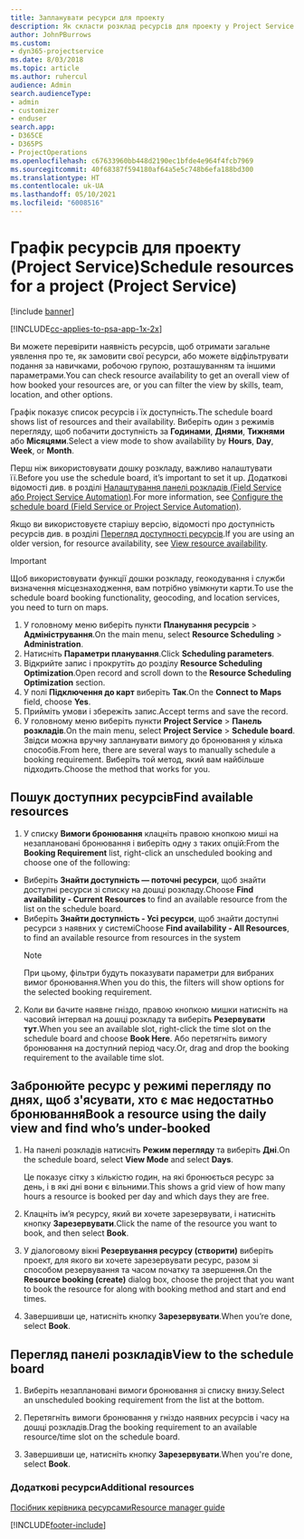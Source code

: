 ```yaml
---
title: Запланувати ресурси для проекту
description: Як скласти розклад ресурсів для проекту у Project Service
author: JohnPBurrows
ms.custom:
- dyn365-projectservice
ms.date: 8/03/2018
ms.topic: article
ms.author: ruhercul
audience: Admin
search.audienceType:
- admin
- customizer
- enduser
search.app:
- D365CE
- D365PS
- ProjectOperations
ms.openlocfilehash: c67633960bb448d2190ec1bfde4e964f4fcb7969
ms.sourcegitcommit: 40f68387f594180af64a5e5c748b6efa188bd300
ms.translationtype: HT
ms.contentlocale: uk-UA
ms.lasthandoff: 05/10/2021
ms.locfileid: "6008516"
---
```

# <a name="schedule-resources-for-a-project-project-service"></a><span data-ttu-id="9fafb-103">Графік ресурсів для проекту (Project Service)</span><span class="sxs-lookup"><span data-stu-id="9fafb-103">Schedule resources for a project (Project Service)</span></span>

[!include [banner](../includes/psa-now-project-operations.md)]

[!INCLUDE[cc-applies-to-psa-app-1x-2x](../includes/cc-applies-to-psa-app-1x-2x.md)]

<span data-ttu-id="9fafb-104">Ви можете перевірити наявність ресурсів, щоб отримати загальне уявлення про те, як замовити свої ресурси, або можете відфільтрувати подання за навичками, робочою групою, розташуванням та іншими параметрами.</span><span class="sxs-lookup"><span data-stu-id="9fafb-104">You can check resource availability to get an overall view of how booked your resources are, or you can filter the view by skills, team, location, and other options.</span></span>  
  
<span data-ttu-id="9fafb-105">Графік показує список ресурсів і їх доступність.</span><span class="sxs-lookup"><span data-stu-id="9fafb-105">The schedule board shows list of resources and their availability.</span></span> <span data-ttu-id="9fafb-106">Виберіть один з режимів перегляду, щоб побачити доступність за **Годинами**, **Днями**, **Тижнями** або **Місяцями**.</span><span class="sxs-lookup"><span data-stu-id="9fafb-106">Select a view mode to show availability by **Hours**, **Day**, **Week**, or **Month**.</span></span>  
  
<span data-ttu-id="9fafb-107">Перш ніж використовувати дошку розкладу, важливо налаштувати її.</span><span class="sxs-lookup"><span data-stu-id="9fafb-107">Before you use the schedule board, it’s important to set it up.</span></span> <span data-ttu-id="9fafb-108">Додаткові відомості див. в розділі [Налаштування панелі розкладів (Field Service або Project Service Automation)](/dynamics365/field-service/configure-schedule-board).</span><span class="sxs-lookup"><span data-stu-id="9fafb-108">For more information, see [Configure the schedule board (Field Service or Project Service Automation)](/dynamics365/field-service/configure-schedule-board).</span></span>
  
<span data-ttu-id="9fafb-109">Якщо ви використовуєте старішу версію, відомості про доступність ресурсів див. в розділі [Перегляд доступності ресурсів](../psa/view-resource-availability.md).</span><span class="sxs-lookup"><span data-stu-id="9fafb-109">If you are using an older version, for resource availability, see [View resource availability](../psa/view-resource-availability.md).</span></span>  

> [!IMPORTANT]
>  <span data-ttu-id="9fafb-110">Щоб використовувати функції дошки розкладу, геокодування і служби визначення місцезнаходження, вам потрібно увімкнути карти.</span><span class="sxs-lookup"><span data-stu-id="9fafb-110">To use the schedule board booking functionality, geocoding, and location services, you need to turn on maps.</span></span>  
> 
> 1. <span data-ttu-id="9fafb-111">У головному меню виберіть пункти **Планування ресурсів** > **Адміністрування**.</span><span class="sxs-lookup"><span data-stu-id="9fafb-111">On the main menu, select **Resource Scheduling** > **Administration**.</span></span>  
> 2. <span data-ttu-id="9fafb-112">Натисніть **Параметри планування**.</span><span class="sxs-lookup"><span data-stu-id="9fafb-112">Click **Scheduling parameters**.</span></span>  
> 3. <span data-ttu-id="9fafb-113">Відкрийте запис і прокрутіть до розділу **Resource Scheduling Optimization**.</span><span class="sxs-lookup"><span data-stu-id="9fafb-113">Open record and scroll down to the **Resource Scheduling Optimization** section.</span></span>  
> 4. <span data-ttu-id="9fafb-114">У полі **Підключення до карт** виберіть **Так**.</span><span class="sxs-lookup"><span data-stu-id="9fafb-114">On the **Connect to Maps** field, choose **Yes**.</span></span>  
> 5. <span data-ttu-id="9fafb-115">Прийміть умови і збережіть запис.</span><span class="sxs-lookup"><span data-stu-id="9fafb-115">Accept terms and save the record.</span></span>  
> 6. <span data-ttu-id="9fafb-116">У головному меню виберіть пункти **Project Service** > **Панель розкладів**.</span><span class="sxs-lookup"><span data-stu-id="9fafb-116">On the main menu, select **Project Service** > **Schedule board**.</span></span> <span data-ttu-id="9fafb-117">Звідси можна вручну запланувати вимогу до бронювання у кілька способів.</span><span class="sxs-lookup"><span data-stu-id="9fafb-117">From here, there are several ways to manually schedule a booking requirement.</span></span> <span data-ttu-id="9fafb-118">Виберіть той метод, який вам найбільше підходить.</span><span class="sxs-lookup"><span data-stu-id="9fafb-118">Choose the method that works for you.</span></span>
  
## <a name="find-available-resources"></a><span data-ttu-id="9fafb-119">Пошук доступних ресурсів</span><span class="sxs-lookup"><span data-stu-id="9fafb-119">Find available resources</span></span>

1.  <span data-ttu-id="9fafb-120">У списку **Вимоги бронювання** клацніть правою кнопкою миші на незаплановані бронювання і виберіть одну з таких опцій:</span><span class="sxs-lookup"><span data-stu-id="9fafb-120">From the **Booking Requirement** list, right-click an unscheduled booking and choose one of the following:</span></span>  
  
- <span data-ttu-id="9fafb-121">Виберіть **Знайти доступність — поточні ресурси**, щоб знайти доступні ресурси зі списку на дошці розкладу.</span><span class="sxs-lookup"><span data-stu-id="9fafb-121">Choose **Find availability - Current Resources** to find an available resource from the list on the schedule board.</span></span>  
- <span data-ttu-id="9fafb-122">Виберіть **Знайти доступність - Усі ресурси**, щоб знайти доступні ресурси з наявних у системі</span><span class="sxs-lookup"><span data-stu-id="9fafb-122">Choose **Find availability - All Resources**, to find an available resource from resources in the system</span></span>  
   > [!NOTE]
   >  <span data-ttu-id="9fafb-123">При цьому, фільтри будуть показувати параметри для вибраних вимог бронювання.</span><span class="sxs-lookup"><span data-stu-id="9fafb-123">When you do this, the filters will show options for the selected booking requirement.</span></span>  
  
2. <span data-ttu-id="9fafb-124">Коли ви бачите наявне гніздо, правою кнопкою мишки натисніть на часовий інтервал на дошці розкладу та виберіть **Резервувати тут**.</span><span class="sxs-lookup"><span data-stu-id="9fafb-124">When you see an available slot, right-click the time slot on the schedule board and choose **Book Here**.</span></span> <span data-ttu-id="9fafb-125">Або перетягніть вимогу бронювання на доступний період часу.</span><span class="sxs-lookup"><span data-stu-id="9fafb-125">Or, drag and drop the booking requirement to the available time slot.</span></span>  
  

## <a name="book-a-resource-using-the-daily-view-and-find-whos-under-booked"></a><span data-ttu-id="9fafb-126">Забронюйте ресурс у режимі перегляду по днях, щоб з'ясувати, хто є має недостатньо бронювання</span><span class="sxs-lookup"><span data-stu-id="9fafb-126">Book a resource using the daily view and find who’s under-booked</span></span>
  
1.  <span data-ttu-id="9fafb-127">На панелі розкладів натисніть **Режим перегляду** та виберіть **Дні**.</span><span class="sxs-lookup"><span data-stu-id="9fafb-127">On the schedule board, select **View Mode** and select **Days**.</span></span>  
  
    <span data-ttu-id="9fafb-128">Це показує сітку з кількістю годин, на які бронюється ресурс за день, і в які дні вони є вільними.</span><span class="sxs-lookup"><span data-stu-id="9fafb-128">This shows a grid view of how many hours a resource is booked per day and which days they are free.</span></span>  
  
2.  <span data-ttu-id="9fafb-129">Клацніть ім’я ресурсу, який ви хочете зарезервувати, і натисніть кнопку **Зарезервувати**.</span><span class="sxs-lookup"><span data-stu-id="9fafb-129">Click the name of the resource you want to book, and then select **Book**.</span></span>  
  
3.  <span data-ttu-id="9fafb-130">У діалоговому вікні **Резервування ресурсу (створити)** виберіть проект, для якого ви хочете зарезервувати ресурс, разом зі способом резервування та часом початку та звершення.</span><span class="sxs-lookup"><span data-stu-id="9fafb-130">On the **Resource booking (create)** dialog box, choose the project that you want to book the resource for along with booking method and start and end times.</span></span>  
  
4.  <span data-ttu-id="9fafb-131">Завершивши це, натисніть кнопку **Зарезервувати**.</span><span class="sxs-lookup"><span data-stu-id="9fafb-131">When you’re done, select **Book**.</span></span>  
  
## <a name="view-to-the-schedule-board"></a><span data-ttu-id="9fafb-132">Перегляд панелі розкладів</span><span class="sxs-lookup"><span data-stu-id="9fafb-132">View to the schedule board</span></span>
  
1.  <span data-ttu-id="9fafb-133">Виберіть незаплановані вимоги бронювання зі списку внизу.</span><span class="sxs-lookup"><span data-stu-id="9fafb-133">Select an unscheduled booking requirement from the list at the bottom.</span></span>  
  
2.  <span data-ttu-id="9fafb-134">Перетягніть вимоги бронювання у гніздо наявних ресурсів і часу на дошці розкладів.</span><span class="sxs-lookup"><span data-stu-id="9fafb-134">Drag the booking requirement to an available resource/time slot on the schedule board.</span></span>  
  
3.  <span data-ttu-id="9fafb-135">Завершивши це, натисніть кнопку **Зарезервувати**.</span><span class="sxs-lookup"><span data-stu-id="9fafb-135">When you're done, select **Book**.</span></span>  
  
### <a name="additional-resources"></a><span data-ttu-id="9fafb-136">Додаткові ресурси</span><span class="sxs-lookup"><span data-stu-id="9fafb-136">Additional resources</span></span>  
 [<span data-ttu-id="9fafb-137">Посібник керівника ресурсами</span><span class="sxs-lookup"><span data-stu-id="9fafb-137">Resource manager guide</span></span>](../psa/resource-manager-guide.md)


[!INCLUDE[footer-include](../includes/footer-banner.md)]